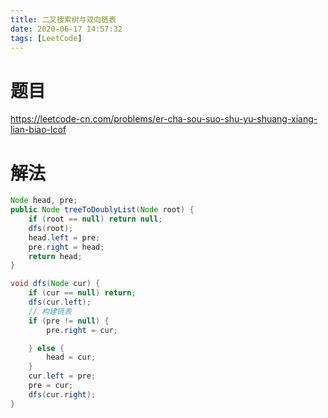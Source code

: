 ```yaml
---
title: 二叉搜索树与双向链表
date: 2020-06-17 14:57:32
tags: [LeetCode]
---
```


# 题目



https://leetcode-cn.com/problems/er-cha-sou-suo-shu-yu-shuang-xiang-lian-biao-lcof

<!--more-->





# 解法

```java
Node head, pre;
public Node treeToDoublyList(Node root) {
    if (root == null) return null;
    dfs(root);
    head.left = pre;
    pre.right = head;
    return head;
}

void dfs(Node cur) {
    if (cur == null) return;
    dfs(cur.left);
    // 构建链表
    if (pre != null) {
        pre.right = cur;

    } else {
        head = cur;
    }
    cur.left = pre;
    pre = cur;
    dfs(cur.right);
}
```